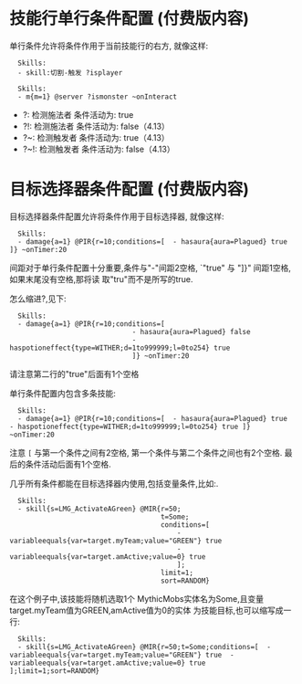 **技能行单行条件配置 (付费版内容)**
=============================================

单行条件允许将条件作用于当前技能行的右方, 就像这样:
```
  Skills:
  - skill:切割-触发 ?isplayer
```
```
  Skills:
  - m{m=1} @server ?ismonster ~onInteract
```
* ?: 检测施法者 条件活动为: true  
* ?!: 检测施法者 条件活动为: false（4.13）
* ?~: 检测触发者 条件活动为: true（4.13）
* ?~!: 检测触发者 条件活动为: false（4.13）


**目标选择器条件配置 (付费版内容)**
=============================================

目标选择器条件配置允许将条件作用于目标选择器, 就像这样:
```
  Skills:
  - damage{a=1} @PIR{r=10;conditions=[  - hasaura{aura=Plagued} true ]} ~onTimer:20
```
间距对于单行条件配置十分重要,条件与"-"间距2空格, `"true" 与 "]}" 间距1空格,如果末尾没有空格,那将读
取"tru"而不是所写的true.

怎么缩进?,见下:
```
  Skills:
  - damage{a=1} @PIR{r=10;conditions=[
                              - hasaura{aura=Plagued} false
                              - haspotioneffect{type=WITHER;d=1to999999;l=0to254} true 
                              ]} ~onTimer:20
```
请注意第二行的"true"后面有1个空格

单行条件配置内包含多条技能:
```
  Skills:
  - damage{a=1} @PIR{r=10;conditions=[  - hasaura{aura=Plagued} true  - haspotioneffect{type=WITHER;d=1to999999;l=0to254} true ]} ~onTimer:20
```
注意 ``[`` 与第一个条件之间有2空格, 第一个条件与第二个条件之间也有2个空格. 最后的条件活动后面有1个空格. 

几乎所有条件都能在目标选择器内使用,包括变量条件,比如:.

```
  Skills:
  - skill{s=LMG_ActivateAGreen} @MIR{r=50;
                                     t=Some;
                                     conditions=[
                                         - variableequals{var=target.myTeam;value="GREEN"} true
                                         - variableequals{var=target.amActive;value=0} true 
                                         ];
                                     limit=1;
                                     sort=RANDOM}
```
在这个例子中,该技能将随机选取1个 MythicMobs实体名为Some,且变量target.myTeam值为GREEN,amActive值为0的实体
为技能目标,也可以缩写成一行:
```
  Skills:
  - skill{s=LMG_ActivateAGreen} @MIR{r=50;t=Some;conditions=[  - variableequals{var=target.myTeam;value="GREEN"} true  - variableequals{var=target.amActive;value=0} true ];limit=1;sort=RANDOM}
```